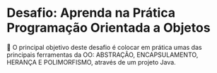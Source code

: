 # Desafio: Aprenda na Prática Programação Orientada a Objetos

💎 O principal objetivo deste desafio é colocar em prática umas das principais ferramentas da OO: ABSTRAÇÃO, ENCAPSULAMENTO, HERANÇA E POLIMORFISMO, através de um projeto Java.

